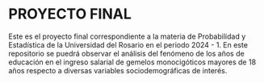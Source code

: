 # PROYECTO FINAL
Este es el proyecto final correspondiente a la materia de Probabilidad y Estadística de la Universidad del Rosario en el periodo 2024 - 1.
En este repositorio se puedrá observar el análisis del fenómeno de los años de educación en el ingreso salarial de gemelos monocigóticos mayores de 18 años respecto a diversas variables sociodemográficas de interés.

